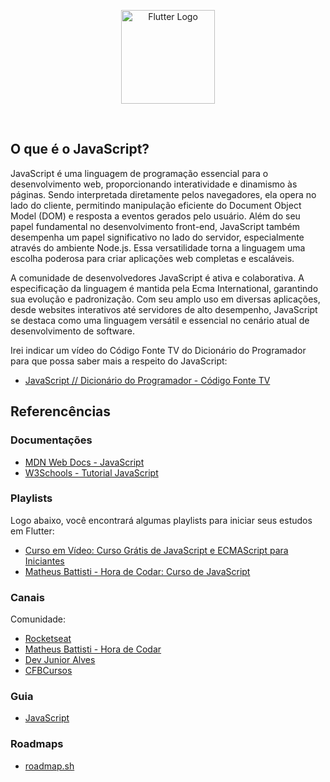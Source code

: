 <p align="center">
    <image src="../logos/javascript-logo.png"  height="150px" alt="Flutter Logo" />
</p>

</br>

## O que é o JavaScript?

JavaScript é uma linguagem de programação essencial para o desenvolvimento web, proporcionando interatividade e dinamismo às páginas. Sendo interpretada diretamente pelos navegadores, ela opera no lado do cliente, permitindo manipulação eficiente do Document Object Model (DOM) e resposta a eventos gerados pelo usuário. Além do seu papel fundamental no desenvolvimento front-end, JavaScript também desempenha um papel significativo no lado do servidor, especialmente através do ambiente Node.js. Essa versatilidade torna a linguagem uma escolha poderosa para criar aplicações web completas e escaláveis.

A comunidade de desenvolvedores JavaScript é ativa e colaborativa. A especificação da linguagem é mantida pela Ecma International, garantindo sua evolução e padronização. Com seu amplo uso em diversas aplicações, desde websites interativos até servidores de alto desempenho, JavaScript se destaca como uma linguagem versátil e essencial no cenário atual de desenvolvimento de software.

Irei indicar um vídeo do Código Fonte TV do Dicionário do Programador para que possa saber mais a respeito do JavaScript:

- [JavaScript // Dicionário do Programador - Código Fonte TV](https://youtu.be/Ri76yOpLrNg?si=KCXkHC5jE__DIERB/)

## Referencências

### Documentações

- [MDN Web Docs - JavaScript](https://developer.mozilla.org/pt-BR/docs/Web/JavaScript/)
- [W3Schools - Tutorial JavaScript](https://www.w3schools.com/js/)

### Playlists

Logo abaixo, você encontrará algumas playlists para iniciar seus estudos em Flutter:

-   [Curso em Vídeo: Curso Grátis de JavaScript e ECMAScript para Iniciantes](https://www.youtube.com/watch?v=BXqUH86F-kA&list=PLntvgXM11X6pi7mW0O4ZmfUI1xDSIbmTm/)
-   [Matheus Battisti - Hora de Codar: Curso de JavaScript](https://www.youtube.com/watch?v=TkD0QMyBa28&list=PLnDvRpP8BneysKU8KivhnrVaKpILD3gZ6/)

### Canais

Comunidade:
- [Rocketseat](https://www.youtube.com/@rocketseat)
- [Matheus Battisti - Hora de Codar](https://www.youtube.com/@MatheusBattisti/)
- [Dev Junior Alves](https://www.youtube.com/@devjunioralves)
- [CFBCursos](https://www.youtube.com/@cfbcursos)

### Guia

- [JavaScript](https://developer.mozilla.org/pt-BR/docs/Learn/JavaScript/)

### Roadmaps

- [roadmap.sh](https://roadmap.sh/javascript/)
